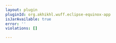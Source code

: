 ```yaml
---
layout: plugin
pluginId: org.akhikhl.wuff.eclipse-equinox-app
isJarAvailable: true
error: ''
violations: []

---
```

